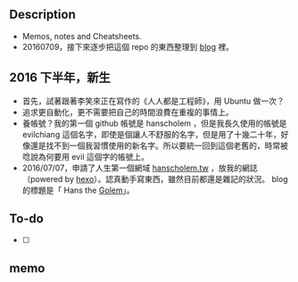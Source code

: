 ## Description

- Memos, notes and Cheatsheets.
- 20160709，接下來逐步把這個 repo 的東西整理到 [blog](http://hanscholem.tw/) 裡。


## 2016 下半年，新生

- 首先，試著跟著李笑來正在寫作的《人人都是工程師》，用 Ubuntu 做一次？
- 追求更自動化，更不需要把自己的時間浪費在重複的事情上。
- 養帳號？我的第一個 github 帳號是 hanscholem ，但是我長久使用的帳號是 evilchiang 這個名字，即使是個讓人不舒服的名字，但是用了十幾二十年，好像還是找不到一個我習慣使用的新名字。所以要統一回到這個老舊的，時常被唸說為何要用 evil 這個字的帳號上。
- 2016/07/07，申請了人生第一個網域 [hanscholem.tw](http://hanscholem.tw/) ，放我的網誌（powered by [hexo](https://hexo.io/)）。認真動手寫東西，雖然目前都還是雜記的狀況。 blog 的標題是「 Hans the [Golem](https://en.wikipedia.org/wiki/Golem)」。

## To-do

- [ ]


## memo

